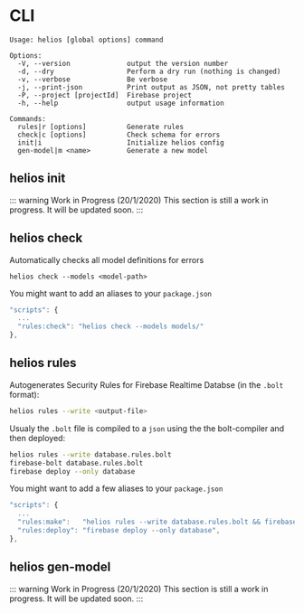 # CLI

```
Usage: helios [global options] command

Options:
  -V, --version              output the version number
  -d, --dry                  Perform a dry run (nothing is changed)
  -v, --verbose              Be verbose
  -j, --print-json           Print output as JSON, not pretty tables
  -P, --project [projectId]  Firebase project
  -h, --help                 output usage information

Commands:
  rules|r [options]          Generate rules
  check|c [options]          Check schema for errors
  init|i                     Initialize helios config
  gen-model|m <name>         Generate a new model
```

## helios init

::: warning Work in Progress (20/1/2020)
This section is still a work in progress. It will be updated soon.
:::

## helios check

Automatically checks all model definitions for errors

```
helios check --models <model-path>
```

You might want to add an aliases to your `package.json`

```js
"scripts": {
  ...
  "rules:check": "helios check --models models/"
},
```

## helios rules

Autogenerates Security Rules for Firebase Realtime Databse (in the `.bolt` format):

```bash
helios rules --write <output-file>
```

Usualy the `.bolt` file is compiled to a `json` using the the bolt-compiler and then deployed:

```bash
helios rules --write database.rules.bolt
firebase-bolt database.rules.bolt
firebase deploy --only database
```

You might want to add a few aliases to your `package.json`
```js
"scripts": {
  ...
  "rules:make":   "helios rules --write database.rules.bolt && firebase-bolt database.rules.bolt"
  "rules:deploy": "firebase deploy --only database",
},
```

## helios gen-model

::: warning Work in Progress (20/1/2020)
This section is still a work in progress. It will be updated soon.
:::
